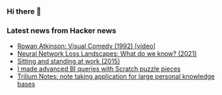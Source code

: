 ### Hi there 👋

<!--
**arashid-sh/arashid-sh** is a ✨ _special_ ✨ repository because its `README.md` (this file) appears on your GitHub profile.

Here are some ideas to get you started:

- 🔭 I’m currently working on ...
- 🌱 I’m currently learning ...
- 👯 I’m looking to collaborate on ...
- 🤔 I’m looking for help with ...
- 💬 Ask me about ...
- 📫 How to reach me: ...
- 😄 Pronouns: ...
- ⚡ Fun fact: ...
-->

### Latest news from Hacker news
<!-- BLOG-POST-LIST:START -->
- [Rowan Atkinson: Visual Comedy &lpar;1992&rpar; [video]](https://www.youtube.com/watch?v=LeuiFa9pI7c)
- [Neural Network Loss Landscapes: What do we know? &lpar;2021&rpar;](https://damueller.com/#/blog-post/NNLLs)
- [Sitting and standing at work &lpar;2015&rpar;](http://ergo.human.cornell.edu/CUESitStand.html)
- [I made advanced BI queries with Scratch puzzle pieces](https://pixelspark.nl/2022/making-advanced-bi-queries-childs-play-with-puzzle-pieces)
- [Trilium Notes: note taking application for large personal knowledge bases](https://github.com/zadam/trilium)
<!-- BLOG-POST-LIST:END -->
